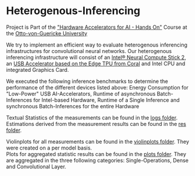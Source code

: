 # Heterogenous-Inferencing
Project is Part of the ["Hardware Accelerators for AI - Hands On"](https://elearning.ovgu.de/course/view.php?id=11672) Course at the [Otto-von-Guericke University](https://www.ovgu.de/en/)

We try to implement an efficient way to evaluate heterogenous inferencing infrastructures for convolutional neural networks. Our heterogenous inferencing infrastructure will consist of an [Intel® Neural Compute Stick 2](https://ark.intel.com/content/www/de/de/ark/products/140109/intel-neural-compute-stick-2.html), an [USB Accelerator based on the Edge TPU from Coral](https://coral.ai/products/accelerator/) and Intel CPU and integrated Graphics Card.

We executed the following inference benchmarks to determine the performance of the different devices listed above: Energy Consumption for "Low-Power" USB AI-Accelerators, Runtime of asynchronous Batch-Inferences for Intel-based Hardware, Runtime of a Single Inference and synchronous Batch-Inferences for the entire Hardware

Textual Statistics of the measurements can be found in the [logs folder](logs).<br>
Estimations derived from the measurement results can be found in the [res folder](res).

Violinplots for all measurements can be found in the [violinplots folder](violinplots). They were created on a per model basis.<br>
Plots for aggregated statistic results can be found in the [plots folder](plots). They are aggregated in the three following categories: Single-Operations, Dense and Convolutional Layer.
